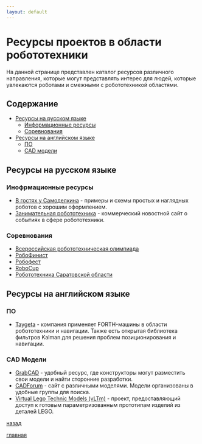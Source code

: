 ```yaml
---
layout: default
---
```



# [](#header-1) Ресурсы проектов в области робототехники

На данной странице представлен каталог ресурсов различного направления,
которые могут представлять интерес для людей, которые увлекаются
роботами и смежными с робототехникой областями.


## Содержание

* [Ресурсы на русском языке](#header-2)
  * [Информационные ресурсы](#header-6)
  * [Соревнования](#header-7)
* [Ресурсы на английском языке](#header-3)
  * [ПО](#header-4)
  * [CAD модели](#header-5)


## [](#header-2) Ресурсы на русском языке


### [](#header-6) Инофрмационные ресурсы

* [В гостях у Самоделкина](https://usamodelkina.ru/roboty/) - примеры
и схемы простых и наглядных роботов с хорошим оформлением.
* [Занимательная робототехника](http://edurobots.ru/) - коммерческий
новостной сайт о событиях в сфере робототехники.


### [](header-7) Соревнования

* [Всероссийская робототехническая олимпиада](http://robolymp.ru)
* [РобоФинист](https://robofinist.ru)
* [Робофест](http://www.russianrobofest.ru)
* [RoboCup](http://robocuprussiaopen.ru)
* [Робототехника Саратовской области](https://robosar.soiro.ru)


## [](#header-3) Ресурсы на английском языке


### [](#header-4) ПО

* [Taygeta](http://taygeta.com/) - компания применяет FORTH-машины
в области робототехники и навигации. Также есть открытая библиотека
фильтров Kalman для решения проблем позиционирования и навигации.


### [](#header-5) CAD Модели

* [GrabCAD](https://grabcad.com/) - удобный ресурс, где конструкторы
могут разместить свои модели и найти сторонние разработки.
* [CADForum](http://www.cadforum.cz) - сайт с различными моделями.
Модели организованы в удобные группы для поиска.
* [Virtual Lego Technic Models (vLTm)](http://virtualtechmodels.com/) -
проект, предоставляющий доступ к готовым параметризованным прототипам
изделий из деталей LEGO.


[назад](index)


[главная](../index)

